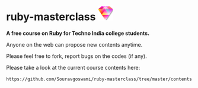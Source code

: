 # ruby-masterclass ![](https://github.com/Souravgoswami/ruby-masterclass/blob/master/logo/pngs/40x38.png)


**A free course on Ruby  for Techno India college students.**

Anyone on the web can propose new contents anytime.

Please feel free to fork, report bugs on the codes (if any).

Please take a look at the current course contents here:

    https://github.com/Souravgoswami/ruby-masterclass/tree/master/contents
